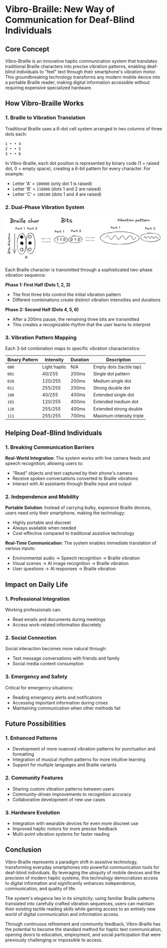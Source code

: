 # Vibro-Braille: New Way of Communication for Deaf-Blind Individuals

## Core Concept

Vibro-Braille is an innovative haptic communication system that translates traditional Braille characters into precise vibration patterns, enabling deaf-blind individuals to "feel" text through their smartphone's vibration motor. This groundbreaking technology transforms any modern mobile device into a portable Braille reader, making digital information accessible without requiring expensive specialized hardware.

## How Vibro-Braille Works

### 1. Braille to Vibration Translation

Traditional Braille uses a 6-dot cell system arranged in two columns of three dots each:
```
1 • • 4
2 • • 5  
3 • • 6
```

In Vibro-Braille, each dot position is represented by binary code (1 = raised dot, 0 = empty space), creating a 6-bit pattern for every character. For example:
- Letter 'A' = `100000` (only dot 1 is raised)
- Letter 'B' = `110000` (dots 1 and 2 are raised)
- Letter 'C' = `100100` (dots 1 and 4 are raised)

### 2. Dual-Phase Vibration System

![Braille-vibration output](_docs/braille-output.png)

Each Braille character is transmitted through a sophisticated two-phase vibration sequence:

**Phase 1: First Half (Dots 1, 2, 3)**
- The first three bits control the initial vibration pattern
- Different combinations create distinct vibration intensities and durations

**Phase 2: Second Half (Dots 4, 5, 6)**
- After a 200ms pause, the remaining three bits are transmitted
- This creates a recognizable rhythm that the user learns to interpret

### 3. Vibration Pattern Mapping

Each 3-bit combination maps to specific vibration characteristics:

| Binary Pattern | Intensity | Duration | Description |
|----------------|-----------|----------|-------------|
| `000` | Light haptic | N/A | Empty dots (tactile tap) |
| `001` | 40/255 | 200ms | Single dot pattern |
| `010` | 120/255 | 200ms | Medium single dot |
| `011` | 255/255 | 200ms | Strong double dot |
| `100` | 40/255 | 400ms | Extended single dot |
| `101` | 120/255 | 400ms | Extended medium dot |
| `110` | 255/255 | 400ms | Extended strong double |
| `111` | 255/255 | 700ms | Maximum intensity triple |

## Helping Deaf-Blind Individuals

### 1. Breaking Communication Barriers

**Real-World Integration**: The system works with live camera feeds and speech recognition, allowing users to:
- "Read" objects and text captured by their phone's camera
- Receive spoken conversations converted to Braille vibrations
- Interact with AI assistants through Braille input and output

### 2. Independence and Mobility

**Portable Solution**: Instead of carrying bulky, expensive Braille devices, users need only their smartphone, making the technology:
- Highly portable and discreet
- Always available when needed
- Cost-effective compared to traditional assistive technology

**Real-Time Communication**: The system enables immediate translation of various inputs:
- Environmental audio → Speech recognition → Braille vibration
- Visual scenes → AI image recognition → Braille vibration
- User questions → AI responses → Braille vibration

## Impact on Daily Life

### 1. Professional Integration

Working professionals can:
- Read emails and documents during meetings
- Access work-related information discretely

### 2. Social Connection

Social interaction becomes more natural through:
- Text message conversations with friends and family
- Social media content consumption

### 3. Emergency and Safety

Critical for emergency situations:
- Reading emergency alerts and notifications
- Accessing important information during crises
- Maintaining communication when other methods fail

## Future Possibilities

### 1. Enhanced Patterns

- Development of more nuanced vibration patterns for punctuation and formatting
- Integration of musical rhythm patterns for more intuitive learning
- Support for multiple languages and Braille variants

### 2. Community Features

- Sharing custom vibration patterns between users
- Community-driven improvements to recognition accuracy
- Collaborative development of new use cases

### 3. Hardware Evolution

- Integration with wearable devices for even more discreet use
- Improved haptic motors for more precise feedback
- Multi-point vibration systems for faster reading

## Conclusion

Vibro-Braille represents a paradigm shift in assistive technology, transforming everyday smartphones into powerful communication tools for deaf-blind individuals. By leveraging the ubiquity of mobile devices and the precision of modern haptic systems, this technology democratizes access to digital information and significantly enhances independence, communication, and quality of life.

The system's elegance lies in its simplicity: using familiar Braille patterns translated into carefully crafted vibration sequences, users can maintain their existing tactile reading skills while gaining access to an entirely new world of digital communication and information access.

Through continuous refinement and community feedback, Vibro-Braille has the potential to become the standard method for haptic text communication, opening doors to education, employment, and social participation that were previously challenging or impossible to access.
